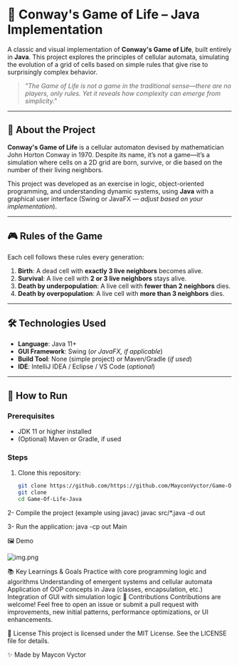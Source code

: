 # 🧬 Conway's Game of Life – Java Implementation

A classic and visual implementation of **Conway's Game of Life**, built entirely in **Java**. This project explores the principles of cellular automata, simulating the evolution of a grid of cells based on simple rules that give rise to surprisingly complex behavior.

> *"The Game of Life is not a game in the traditional sense—there are no players, only rules. Yet it reveals how complexity can emerge from simplicity."*

---

## 📌 About the Project

**Conway's Game of Life** is a cellular automaton devised by mathematician John Horton Conway in 1970. Despite its name, it’s not a game—it’s a simulation where cells on a 2D grid are born, survive, or die based on the number of their living neighbors.

This project was developed as an exercise in logic, object-oriented programming, and understanding dynamic systems, using **Java** with a graphical user interface (Swing or JavaFX — *adjust based on your implementation*).

---

## 🎮 Rules of the Game

Each cell follows these rules every generation:

1. **Birth**: A dead cell with **exactly 3 live neighbors** becomes alive.
2. **Survival**: A live cell with **2 or 3 live neighbors** stays alive.
3. **Death by underpopulation**: A live cell with **fewer than 2 neighbors** dies.
4. **Death by overpopulation**: A live cell with **more than 3 neighbors** dies.

---

## 🛠️ Technologies Used

- **Language**: Java 11+
- **GUI Framework**: Swing (*or JavaFX, if applicable*)
- **Build Tool**: None (simple project) or Maven/Gradle (*if used*)
- **IDE**: IntelliJ IDEA / Eclipse / VS Code (*optional*)

---

## 🚀 How to Run

### Prerequisites
- JDK 11 or higher installed
- (Optional) Maven or Gradle, if used

### Steps

1. Clone this repository:
   ```bash
   git clone https://github.com/https://github.com/MayconVyctor/Game-Of-Life-Java
   git clone 
   cd Game-Of-Life-Java

2- Compile the project (example using javac)
    javac src/*.java -d out

3- Run the application:
    java -cp out Main

🖼️ Demo

![img.png](img.png)

📚 Key Learnings & Goals
Practice with core programming logic and algorithms
Understanding of emergent systems and cellular automata
Application of OOP concepts in Java (classes, encapsulation, etc.)
Integration of GUI with simulation logic
🤝 Contributions
Contributions are welcome! Feel free to open an issue or submit a pull request with improvements, new initial patterns, performance optimizations, or UI enhancements.

📄 License
This project is licensed under the MIT License. See the LICENSE file for details.

✨ Made by Maycon Vyctor
